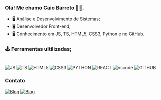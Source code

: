 ### Olá! Me chamo Caio Barreto 👋🏽.

- 🖥️ Análise e Desenvolvimento de Sistemas;
- 🖥️ Desenvolvedor Front-end;
- 🖥️ Conhecimento em JS, TS, HTML5, CSS3, Python e no GitHub.

### 🕹️ Ferramentas ultilizadas;

<div style="display: inline_block"><br/>
        <img align="center" alt ="JS" src= "https://img.shields.io/badge/JavaScript-F7DF1E?style=for-the-badge&logo=javascript&logoColor=black"/>
        <img align="center" alt ="TS" src= "https://img.shields.io/badge/TypeScript-007ACC?style=for-the-badge&logo=typescript&logoColor=white"/>
        <img align="center" alt ="HTML5" src= "https://img.shields.io/badge/HTML5-E34F26?style=for-the-badge&logo=html5&logoColor=white"/>
        <img align="center" alt ="CSS3" src= "https://img.shields.io/badge/CSS3-1572B6?style=for-the-badge&logo=css3&logoColor=white"/>
        <img align="center" alt ="PYTHON" src= "https://img.shields.io/badge/Python-14354C?style=for-the-badge&logo=python&logoColor=white"/>
        <img align="center" alt ="REACT" src= "https://img.shields.io/badge/Python-14354C?style=for-the-badge&logo=python&logoColor=white"/>
        <img align="center" alt ="vscode" src= "https://img.shields.io/badge/Visual_Studio_Code-0078D4?style=for-the-badge&logo=visual%20studio%20code&logoColor=white"/>
        <img align="center" alt ="GITHUB" src= "https://img.shields.io/badge/GitHub-100000?style=for-the-badge&logo=github&logoColor=white"/>
</div>



### Contato 

[![Blog](https://img.shields.io/badge/LinkedIn-0077B5?style=for-the-badge&logo=linkedin&logoColor=white
)](https://www.linkedin.com/in/caio-b-5181a2230/)
[![Blog](https://img.shields.io/badge/GitHub-100000?style=for-the-badge&logo=github&logoColor=white
)](https://github.com/barretodev1/)




